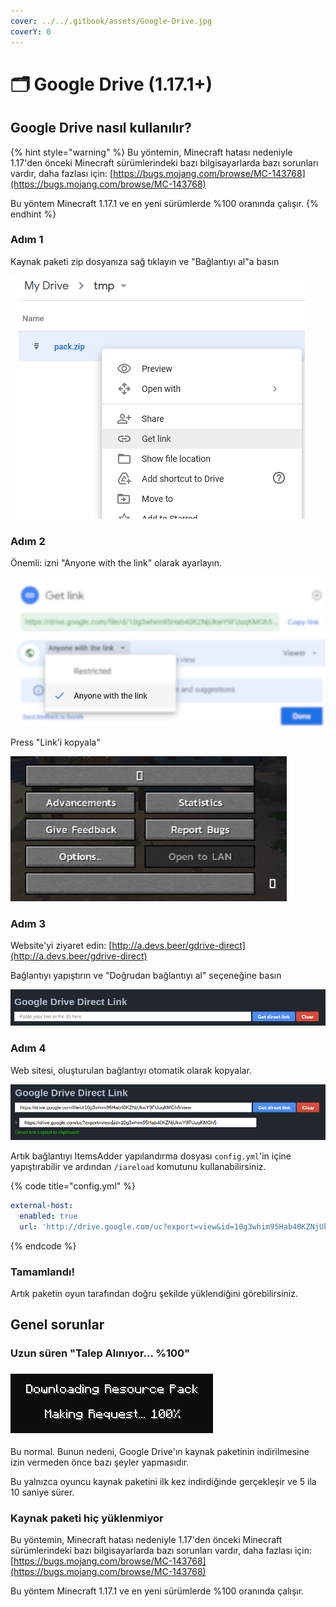 ```yaml
---
cover: ../../.gitbook/assets/Google-Drive.jpg
coverY: 0
---
```


# 🗂 Google Drive (1.17.1+)

## Google Drive nasıl kullanılır?

{% hint style="warning" %}
Bu yöntemin, Minecraft hatası nedeniyle 1.17'den önceki Minecraft sürümlerindeki bazı bilgisayarlarda bazı sorunları vardır, daha fazlası için: [https://bugs.mojang.com/browse/MC-143768](https://bugs.mojang.com/browse/MC-143768)

Bu yöntem Minecraft 1.17.1 ve en yeni sürümlerde %100 oranında çalışır.
{% endhint %}

### Adım 1

Kaynak paketi zip dosyanıza sağ tıklayın ve "Bağlantıyı al"a basın

![](<../../.gitbook/assets/immagine (156).png>)

### Adım 2

Önemli: izni "Anyone with the link" olarak ayarlayın.

![](<../../.gitbook/assets/immagine (145).png>)

Press "Link'i kopyala"

![](<../../.gitbook/assets/immagine (150).png>)

### Adım 3

Website'yi ziyaret edin: [http://a.devs.beer/gdrive-direct](http://a.devs.beer/gdrive-direct)

Bağlantıyı yapıştırın ve "Doğrudan bağlantıyı al" seçeneğine basın

<img src="../../.gitbook/assets/immagine (144).png" alt="" data-size="original">

### Adım 4

Web sitesi, oluşturulan bağlantıyı otomatik olarak kopyalar.

![](<../../.gitbook/assets/immagine (147).png>)

Artık bağlantıyı ItemsAdder yapılandırma dosyası `config.yml`'in içine yapıştırabilir ve ardından `/iareload` komutunu kullanabilirsiniz.

{% code title="config.yml" %}
```yaml
external-host:
  enabled: true
  url: 'http://drive.google.com/uc?export=view&id=10g3whim95Hab40KZNjUkwY9FUuqKMGh5'
```
{% endcode %}

### Tamamlandı!

Artık paketin oyun tarafından doğru şekilde yüklendiğini görebilirsiniz.

## Genel sorunlar

### Uzun süren "Talep Alınıyor... %100"

### ![](<../../.gitbook/assets/immagine (146).png>)

Bu normal. Bunun nedeni, Google Drive'ın kaynak paketinin indirilmesine izin vermeden önce bazı şeyler yapmasıdır.

Bu yalnızca oyuncu kaynak paketini ilk kez indirdiğinde gerçekleşir ve 5 ila 10 saniye sürer.

### Kaynak paketi hiç yüklenmiyor

Bu yöntemin, Minecraft hatası nedeniyle 1.17'den önceki Minecraft sürümlerindeki bazı bilgisayarlarda bazı sorunları vardır, daha fazlası için: [https://bugs.mojang.com/browse/MC-143768](https://bugs.mojang.com/browse/MC-143768)

Bu yöntem Minecraft 1.17.1 ve en yeni sürümlerde %100 oranında çalışır.
